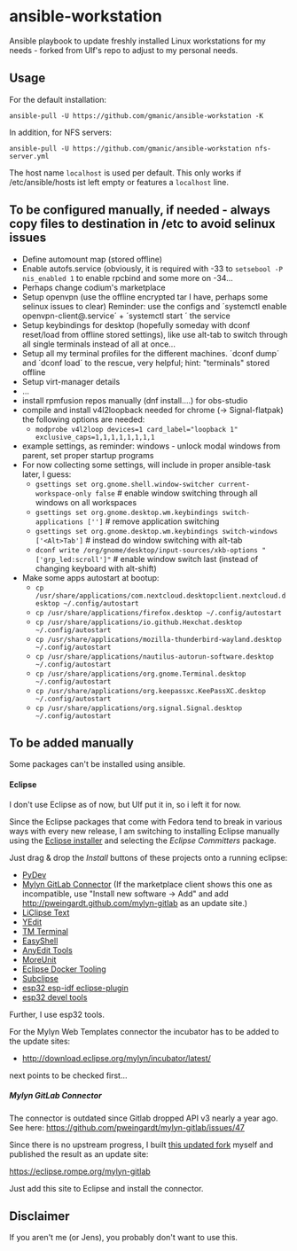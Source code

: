 # ansible-workstation
Ansible playbook to update freshly installed Linux workstations for my needs - forked from Ulf's repo
to adjust to my personal needs. 

## Usage

For the default installation:
```
ansible-pull -U https://github.com/gmanic/ansible-workstation -K
```

In addition, for NFS servers:
```
ansible-pull -U https://github.com/gmanic/ansible-workstation nfs-server.yml
```

The host name `localhost` is used per default. This only works if /etc/ansible/hosts ist left
empty or features a `localhost` line.

## To be configured manually, if needed - always copy files to destination in /etc to avoid selinux issues
* Define automount map (stored offline)
* Enable autofs.service (obviously, it is required with -33 to `setsebool -P nis_enabled 1` to enable rpcbind and some more on -34...
* Perhaps change codium's marketplace
* Setup openvpn (use the offline encrypted tar I have, perhaps some selinux issues to clear)
  Reminder: use the configs and ´systemctl enable openvpn-client@<conf-name>.service´ + ´systemctl start ´ the service
* Setup keybindings for desktop (hopefully someday with dconf reset/load from offline stored settings), like use alt-tab to switch through all single terminals instead of all at once...
* Setup all my terminal profiles for the different machines. ´dconf dump´ and ´dconf load´ to the rescue, very helpful; hint: "terminals" stored offline 
* Setup virt-manager details
* ...
* install rpmfusion repos manually (dnf install....) for obs-studio
* compile and install v4l2loopback
  needed for chrome (-> Signal-flatpak) the following options are needed:
  * `modprobe v4l2loop devices=1 card_label="loopback 1" exclusive_caps=1,1,1,1,1,1,1,1`
* example settings, as reminder: windows - unlock modal windows from parent, set proper startup programs
* For now collecting some settings, will include in proper ansible-task later, I guess:
  * `gsettings set org.gnome.shell.window-switcher current-workspace-only false` # enable window switching through all windows on all workspaces
  * `gsettings set org.gnome.desktop.wm.keybindings switch-applications ['']` # remove application switching
  * `gsettings set org.gnome.desktop.wm.keybindings switch-windows ['<Alt>Tab']` # instead do window switching with alt-tab
  * `dconf write /org/gnome/desktop/input-sources/xkb-options "['grp_led:scroll']"` # enable window switch last (instead of changing keyboard with alt-shift)
* Make some apps autostart at bootup:
  * `cp /usr/share/applications/com.nextcloud.desktopclient.nextcloud.desktop ~/.config/autostart`
  * `cp /usr/share/applications/firefox.desktop ~/.config/autostart`
  * `cp /usr/share/applications/io.github.Hexchat.desktop ~/.config/autostart`
  * `cp /usr/share/applications/mozilla-thunderbird-wayland.desktop ~/.config/autostart`
  * `cp /usr/share/applications/nautilus-autorun-software.desktop ~/.config/autostart`
  * `cp /usr/share/applications/org.gnome.Terminal.desktop ~/.config/autostart`
  * `cp /usr/share/applications/org.keepassxc.KeePassXC.desktop ~/.config/autostart`
  * `cp /usr/share/applications/org.signal.Signal.desktop ~/.config/autostart`

## To be added manually

Some packages can't be installed using ansible.

#### Eclipse
I don't use Eclipse as of now, but Ulf put it in, so i left it for now.

Since the Eclipse packages that come with Fedora tend to break in various ways with every new
release, I am switching to installing Eclipse manually using the
[Eclipse installer](https://www.eclipse.org/downloads/packages/installer)
and selecting the *Eclipse Committers* package.

Just drag & drop the *Install* buttons of these projects onto a running eclipse:

* [PyDev](https://marketplace.eclipse.org/content/pydev-python-ide-eclipse)
* [Mylyn GitLab Connector](https://marketplace.eclipse.org/content/mylyn-gitlab-connector) (If the marketplace client shows this one as incompatible, use "Install new software -> Add" and add http://pweingardt.github.com/mylyn-gitlab as an update site.)
* [LiClipse Text](https://marketplace.eclipse.org/content/liclipsetext)
* [YEdit](https://marketplace.eclipse.org/content/yedit)
* [TM Terminal](https://marketplace.eclipse.org/content/tm-terminal)
* [EasyShell](https://marketplace.eclipse.org/content/easyshell)
* [AnyEdit Tools](https://marketplace.eclipse.org/content/anyedit-tools)
* [MoreUnit](https://marketplace.eclipse.org/content/moreunit)
* [Eclipse Docker Tooling](https://marketplace.eclipse.org/content/eclipse-docker-tooling)
* [Subclipse](https://marketplace.eclipse.org/content/subclipse)
* [esp32 esp-idf eclipse-plugin](https://marketplace.eclipse.org/content/esp-idf-eclipse-plugin)
* [esp32 devel tools](https://marketplace.eclipse.org/content/esp32-cc-development-tools)

Further, I use esp32 tools.

For the Mylyn Web Templates connector the incubator has to be added to the update sites:

* http://download.eclipse.org/mylyn/incubator/latest/

next points to be checked first...

##### Mylyn GitLab Connector

The connector is outdated since Gitlab dropped API v3 nearly a year ago. 
See here: https://github.com/pweingardt/mylyn-gitlab/issues/47

Since there is no upstream progress, I built
[this updated fork](https://github.com/scriptninja/mylyn-gitlab) 
myself and published the result as an update site:

https://eclipse.rompe.org/mylyn-gitlab

Just add this site to Eclipse and install the connector.

## Disclaimer

If you aren't me (or Jens), you probably don't want to use this.
